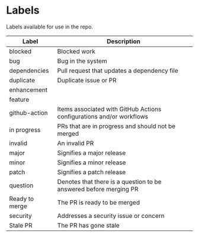# Labels

Labels available for use in the repo.

| Label             | Description |
| ---               | --- |
| blocked           | Blocked work |
| bug               | Bug in the system |
| dependencies      | Pull request that updates a dependency file |
| duplicate         | Duplicate issue or PR |
| enhancement       | |
| feature           | |
| github-action     | Items associated with GitHub Actions configurations and/or workflows |
| in progress       | PRs that are in progress and should not be merged |
| invalid           | An invalid PR |
| major             | Signifies a major release |
| minor             | Signifies a minor release |
| patch             | Signifies a patch release |
| question          | Denotes that there is a question to be answered before merging PR |
| Ready to merge    | The PR is ready to be merged |
| security          | Addresses a security issue or concern |
| Stale PR          | The PR has gone stale |
